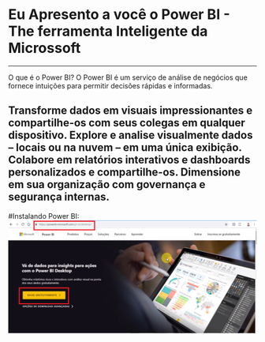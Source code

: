 # Eu Apresento a você o Power BI - The ferramenta Inteligente da Microssoft 

--------
O que é o Power BI?
O Power BI é um serviço de análise de negócios que fornece intuições para permitir decisões rápidas e informadas.

Transforme dados em visuais impressionantes e compartilhe-os com seus colegas em qualquer dispositivo.
Explore e analise visualmente dados – locais ou na nuvem – em uma única exibição.
Colabore em relatórios interativos e dashboards personalizados e compartilhe-os.
Dimensione em sua organização com governança e segurança internas.
----

#Instalando Power BI:
![img](https://github.com/AmandaMoura/PowerBI-Example/blob/master/Imagens/Tutorial.png)
